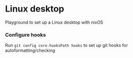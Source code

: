 # Linux desktop

Playground to set up a Linux desktop with nixOS

### Configure hooks
Run `git config core.hooksPath hooks` to set up git hooks for autoformatting/checking
